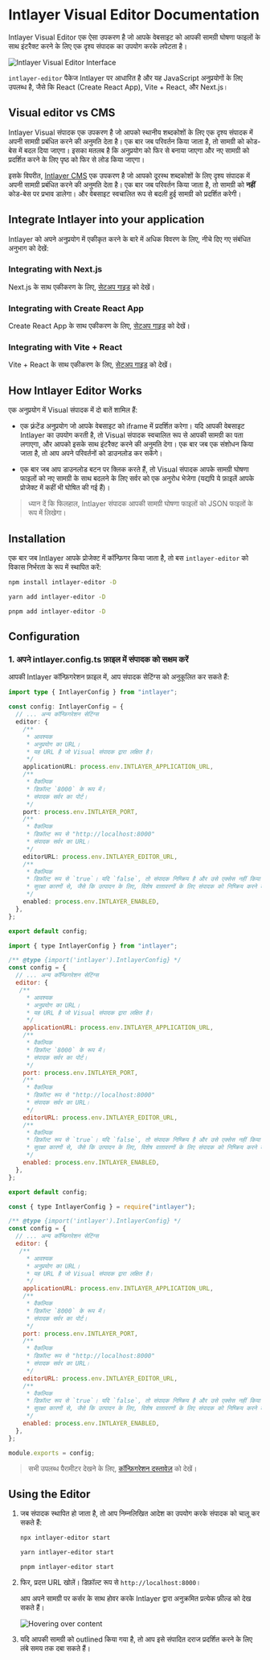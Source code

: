 # Intlayer Visual Editor Documentation

Intlayer Visual Editor एक ऐसा उपकरण है जो आपके वेबसाइट को आपकी सामग्री घोषणा फाइलों के साथ इंटरैक्ट करने के लिए एक दृश्य संपादक का उपयोग करके लपेटता है।

![Intlayer Visual Editor Interface](https://github.com/aymericzip/intlayer/blob/main/docs/assets/visual_editor.gif)

`intlayer-editor` पैकेज Intlayer पर आधारित है और यह JavaScript अनुप्रयोगों के लिए उपलब्ध है, जैसे कि React (Create React App), Vite + React, और Next.js।

## Visual editor vs CMS

Intlayer Visual संपादक एक उपकरण है जो आपको स्थानीय शब्दकोशों के लिए एक दृश्य संपादक में अपनी सामग्री प्रबंधित करने की अनुमति देता है। एक बार जब परिवर्तन किया जाता है, तो सामग्री को कोड-बेस में बदल दिया जाएगा। इसका मतलब है कि अनुप्रयोग को फिर से बनाया जाएगा और नए सामग्री को प्रदर्शित करने के लिए पृष्ठ को फिर से लोड किया जाएगा।

इसके विपरीत, [Intlayer CMS](https://github.com/aymericzip/intlayer/blob/main/docs/hi/intlayer_CMS.md) एक उपकरण है जो आपको दूरस्थ शब्दकोशों के लिए दृश्य संपादक में अपनी सामग्री प्रबंधित करने की अनुमति देता है। एक बार जब परिवर्तन किया जाता है, तो सामग्री को **नहीं** कोड-बेस पर प्रभाव डालेगा। और वेबसाइट स्वचालित रूप से बदली हुई सामग्री को प्रदर्शित करेगी।

## Integrate Intlayer into your application

Intlayer को अपने अनुप्रयोग में एकीकृत करने के बारे में अधिक विवरण के लिए, नीचे दिए गए संबंधित अनुभाग को देखें:

### Integrating with Next.js

Next.js के साथ एकीकरण के लिए, [सेटअप गाइड](https://github.com/aymericzip/intlayer/blob/main/docs/hi/intlayer_with_nextjs_15.md) को देखें।

### Integrating with Create React App

Create React App के साथ एकीकरण के लिए, [सेटअप गाइड](https://github.com/aymericzip/intlayer/blob/main/docs/hi/intlayer_with_create_react_app.md) को देखें।

### Integrating with Vite + React

Vite + React के साथ एकीकरण के लिए, [सेटअप गाइड](https://github.com/aymericzip/intlayer/blob/main/docs/hi/intlayer_with_vite+react.md) को देखें।

## How Intlayer Editor Works

एक अनुप्रयोग में Visual संपादक में दो बातें शामिल हैं:

- एक फ़्रंटेंड अनुप्रयोग जो आपके वेबसाइट को iframe में प्रदर्शित करेगा। यदि आपकी वेबसाइट Intlayer का उपयोग करती है, तो Visual संपादक स्वचालित रूप से आपकी सामग्री का पता लगाएगा, और आपको इसके साथ इंटरैक्ट करने की अनुमति देगा। एक बार जब एक संशोधन किया जाता है, तो आप अपने परिवर्तनों को डाउनलोड कर सकेंगे।

- एक बार जब आप डाउनलोड बटन पर क्लिक करते हैं, तो Visual संपादक आपके सामग्री घोषणा फाइलों को नए सामग्री के साथ बदलने के लिए सर्वर को एक अनुरोध भेजेगा (यद्यपि ये फ़ाइलें आपके प्रोजेक्ट में कहीं भी घोषित की गई हैं)।

> ध्यान दें कि फिलहाल, Intlayer संपादक आपकी सामग्री घोषणा फाइलों को JSON फाइलों के रूप में लिखेगा।

## Installation

एक बार जब Intlayer आपके प्रोजेक्ट में कॉन्फ़िगर किया जाता है, तो बस `intlayer-editor` को विकास निर्भरता के रूप में स्थापित करें:

```bash packageManager="npm"
npm install intlayer-editor -D
```

```bash packageManager="yarn"
yarn add intlayer-editor -D
```

```bash packageManager="pnpm"
pnpm add intlayer-editor -D
```

## Configuration

### 1. अपने intlayer.config.ts फ़ाइल में संपादक को सक्षम करें

आपकी Intlayer कॉन्फ़िगरेशन फ़ाइल में, आप संपादक सेटिंग्स को अनुकूलित कर सकते हैं:

```typescript fileName="intlayer.config.ts" codeFormat="typescript"
import type { IntlayerConfig } from "intlayer";

const config: IntlayerConfig = {
  // ... अन्य कॉन्फ़िगरेशन सेटिंग्स
  editor: {
    /**
     * आवश्यक
     * अनुप्रयोग का URL।
     * यह URL है जो Visual संपादक द्वारा लक्षित है।
     */
    applicationURL: process.env.INTLAYER_APPLICATION_URL,
    /**
     * वैकल्पिक
     * डिफ़ॉल्ट `8000` के रूप में।
     * संपादक सर्वर का पोर्ट।
     */
    port: process.env.INTLAYER_PORT,
    /**
     * वैकल्पिक
     * डिफ़ॉल्ट रूप से "http://localhost:8000"
     * संपादक सर्वर का URL।
     */
    editorURL: process.env.INTLAYER_EDITOR_URL,
    /**
     * वैकल्पिक
     * डिफ़ॉल्ट रूप से `true`। यदि `false`, तो संपादक निष्क्रिय है और उसे एक्सेस नहीं किया जा सकता है।
     * सुरक्षा कारणों से, जैसे कि उत्पादन के लिए, विशेष वातावरणों के लिए संपादक को निष्क्रिय करने के लिए इसका उपयोग किया जा सकता है।
     */
    enabled: process.env.INTLAYER_ENABLED,
  },
};

export default config;
```

```javascript fileName="intlayer.config.mjs" codeFormat="esm"
import { type IntlayerConfig } from "intlayer";

/** @type {import('intlayer').IntlayerConfig} */
const config = {
  // ... अन्य कॉन्फ़िगरेशन सेटिंग्स
  editor: {
   /**
     * आवश्यक
     * अनुप्रयोग का URL।
     * यह URL है जो Visual संपादक द्वारा लक्षित है।
     */
    applicationURL: process.env.INTLAYER_APPLICATION_URL,
    /**
     * वैकल्पिक
     * डिफ़ॉल्ट `8000` के रूप में।
     * संपादक सर्वर का पोर्ट।
     */
    port: process.env.INTLAYER_PORT,
    /**
     * वैकल्पिक
     * डिफ़ॉल्ट रूप से "http://localhost:8000"
     * संपादक सर्वर का URL।
     */
    editorURL: process.env.INTLAYER_EDITOR_URL,
    /**
     * वैकल्पिक
     * डिफ़ॉल्ट रूप से `true`। यदि `false`, तो संपादक निष्क्रिय है और उसे एक्सेस नहीं किया जा सकता है।
     * सुरक्षा कारणों से, जैसे कि उत्पादन के लिए, विशेष वातावरणों के लिए संपादक को निष्क्रिय करने के लिए इसका उपयोग किया जा सकता है।
     */
    enabled: process.env.INTLAYER_ENABLED,
  },
};

export default config;
```

```javascript fileName="intlayer.config.cjs" codeFormat="commonjs"
const { type IntlayerConfig } = require("intlayer");

/** @type {import('intlayer').IntlayerConfig} */
const config = {
  // ... अन्य कॉन्फ़िगरेशन सेटिंग्स
  editor: {
   /**
     * आवश्यक
     * अनुप्रयोग का URL।
     * यह URL है जो Visual संपादक द्वारा लक्षित है।
     */
    applicationURL: process.env.INTLAYER_APPLICATION_URL,
    /**
     * वैकल्पिक
     * डिफ़ॉल्ट `8000` के रूप में।
     * संपादक सर्वर का पोर्ट।
     */
    port: process.env.INTLAYER_PORT,
    /**
     * वैकल्पिक
     * डिफ़ॉल्ट रूप से "http://localhost:8000"
     * संपादक सर्वर का URL।
     */
    editorURL: process.env.INTLAYER_EDITOR_URL,
    /**
     * वैकल्पिक
     * डिफ़ॉल्ट रूप से `true`। यदि `false`, तो संपादक निष्क्रिय है और उसे एक्सेस नहीं किया जा सकता है।
     * सुरक्षा कारणों से, जैसे कि उत्पादन के लिए, विशेष वातावरणों के लिए संपादक को निष्क्रिय करने के लिए इसका उपयोग किया जा सकता है।
     */
    enabled: process.env.INTLAYER_ENABLED,
  },
};

module.exports = config;
```

> सभी उपलब्ध पैरामीटर देखने के लिए, [कॉन्फ़िगरेशन दस्तावेज़](https://github.com/aymericzip/intlayer/blob/main/docs/hi/configuration.md) को देखें।

## Using the Editor

1. जब संपादक स्थापित हो जाता है, तो आप निम्नलिखित आदेश का उपयोग करके संपादक को चालू कर सकते हैं:

   ```bash packageManager="npm"
   npx intlayer-editor start
   ```

   ```bash packageManager="yarn"
   yarn intlayer-editor start
   ```

   ```bash packageManager="pnpm"
   pnpm intlayer-editor start
   ```

2. फिर, प्रदत्त URL खोलें। डिफ़ॉल्ट रूप से `http://localhost:8000`।

   आप अपने सामग्री पर कर्सर के साथ होवर करके Intlayer द्वारा अनुक्रमित प्रत्येक फ़ील्ड को देख सकते हैं।

   ![Hovering over content](https://github.com/aymericzip/intlayer/blob/main/docs/assets/intlayer_editor_hover_content.png)

3. यदि आपकी सामग्री को outlined किया गया है, तो आप इसे संपादित दराज प्रदर्शित करने के लिए लंबे समय तक दबा सकते हैं।

